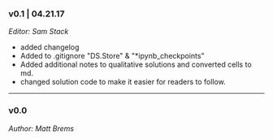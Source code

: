 ### v0.1 | 04.21.17

_Editor: Sam Stack_

- added changelog
- Added to .gitignore "DS.Store" & "*ipynb_checkpoints"
- Added additional notes to qualitative solutions and converted cells to md.
- changed solution code to make it easier for readers to follow.

---

### v0.0

_Author: Matt Brems_
